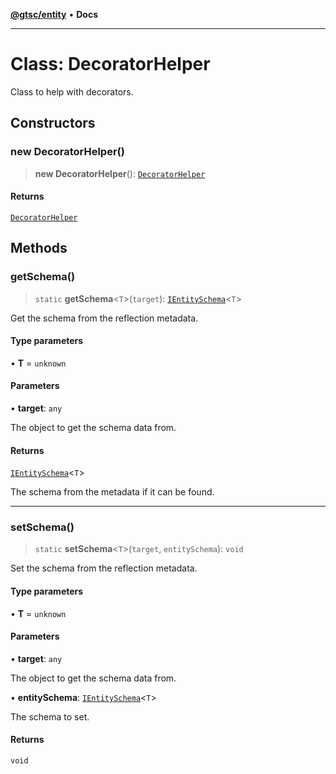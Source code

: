 [**@gtsc/entity**](../overview.md) • **Docs**

***

# Class: DecoratorHelper

Class to help with decorators.

## Constructors

### new DecoratorHelper()

> **new DecoratorHelper**(): [`DecoratorHelper`](DecoratorHelper.md)

#### Returns

[`DecoratorHelper`](DecoratorHelper.md)

## Methods

### getSchema()

> `static` **getSchema**\<`T`\>(`target`): [`IEntitySchema`](../interfaces/IEntitySchema.md)\<`T`\>

Get the schema from the reflection metadata.

#### Type parameters

• **T** = `unknown`

#### Parameters

• **target**: `any`

The object to get the schema data from.

#### Returns

[`IEntitySchema`](../interfaces/IEntitySchema.md)\<`T`\>

The schema from the metadata if it can be found.

***

### setSchema()

> `static` **setSchema**\<`T`\>(`target`, `entitySchema`): `void`

Set the schema from the reflection metadata.

#### Type parameters

• **T** = `unknown`

#### Parameters

• **target**: `any`

The object to get the schema data from.

• **entitySchema**: [`IEntitySchema`](../interfaces/IEntitySchema.md)\<`T`\>

The schema to set.

#### Returns

`void`
